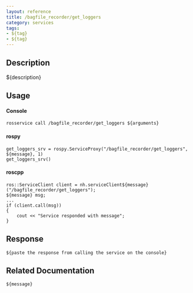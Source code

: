 ```yaml
---
layout: reference
title: /bagfile_recorder/get_loggers
category: services
tags: 
- ${tag} 
- ${tag}
---
```


## Description
${description}

## Usage
#### Console
```
rosservice call /bagfile_recorder/get_loggers ${arguments}
```

#### rospy
```
get_loggers_srv = rospy.ServiceProxy("/bagfile_recorder/get_loggers", ${message}, 1)
get_loggers_srv()
```

#### roscpp
```
ros::ServiceClient client = nh.serviceClient${message}("/bagfile_recorder/get_loggers");
${message} msg;
...
if (client.call(msg))
{
    cout << "Service responded with message";
}
```

## Response
```
${paste the response from calling the service on the console}
```

## Related Documentation
``${message}``  